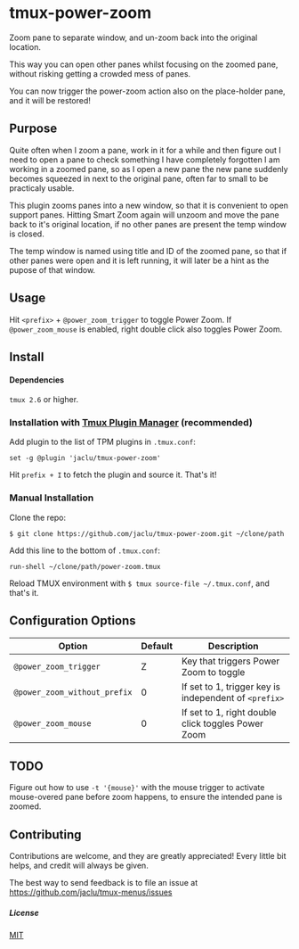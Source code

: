 # tmux-power-zoom

Zoom pane to separate window, and un-zoom back into the original location.

This way you can open other panes whilst focusing on the zoomed pane, without risking getting a crowded mess of panes.

You can now trigger the power-zoom action also on the place-holder pane, and it will be restored!

## Purpose

Quite often when I zoom a pane, work in it for a while and then figure out I need to open a pane to check something I have completely forgotten I am working in a zoomed pane, so as I open a new pane the new pane suddenly becomes squeezed in next to the original pane, often far to small to be practicaly usable.

This plugin zooms panes into a new window, so that it is convenient to open support panes. Hitting Smart Zoom again will unzoom and move the pane back to it's original location, if no other panes are present the temp window is closed.

The temp window is named using title and ID of the zoomed pane, so that if other panes were open and it is left running, it will later be a hint as the pupose of that window.

## Usage

Hit `<prefix>` + `@power_zoom_trigger` to toggle Power Zoom. If `@power_zoom_mouse` is enabled, right double click also toggles Power Zoom.

## Install

#### Dependencies

`tmux 2.6` or higher.

### Installation with [Tmux Plugin Manager](https://github.com/tmux-plugins/tpm) (recommended)

Add plugin to the list of TPM plugins in `.tmux.conf`:

    set -g @plugin 'jaclu/tmux-power-zoom'

Hit `prefix + I` to fetch the plugin and source it. That's it!

### Manual Installation

Clone the repo:

    $ git clone https://github.com/jaclu/tmux-power-zoom.git ~/clone/path

Add this line to the bottom of `.tmux.conf`:

    run-shell ~/clone/path/power-zoom.tmux

Reload TMUX environment with `$ tmux source-file ~/.tmux.conf`, and that's it.

## Configuration Options

| Option                       | Default | Description                                           |
| ---------------------------- | ------- | ----------------------------------------------------- |
| `@power_zoom_trigger`        | Z       | Key that triggers Power Zoom to toggle                |
| `@power_zoom_without_prefix` | 0       | If set to 1, trigger key is independent of `<prefix>` |
| `@power_zoom_mouse`          | 0       | If set to 1, right double click toggles Power Zoom    |

## TODO

Figure out how to use `-t '{mouse}'` with the mouse trigger to activate mouse-overed pane before zoom happens, to ensure the intended pane is zoomed.

## Contributing

Contributions are welcome, and they are greatly appreciated! Every little bit helps, and credit will always be given.

The best way to send feedback is to file an issue at https://github.com/jaclu/tmux-menus/issues

##### License

[MIT](LICENSE.md)
